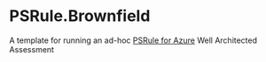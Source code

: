 # PSRule.Brownfield

A template for running an ad-hoc [PSRule for Azure](https://azure.github.io/PSRule.Rules.Azure/) Well Architected Assessment
